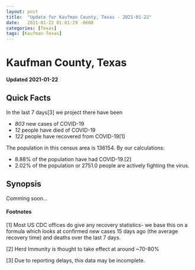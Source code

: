 ```yaml
---
layout: post
title:  "Update for Kaufman County, Texas - 2021-01-22"
date:   2021-01-22 01:01:29 -0600
categories: [Texas]
tags: [Kaufman-Texas]
---
```


# Kaufman County, Texas
#### Updated 2021-01-22

## Quick Facts

In the last 7 days[3] we project there have been
- *803* new cases of COVID-19
- *12* people have died of COVID-19
- *122* people have recovered from COVID-19[1]

The population in this census area is 136154. By our calculations:
- 8.88% of the population have had COVID-19.[2]
- 2.02% of the population or 2751.0 people are actively fighting the virus.

## Synopsis

Comming soon...


#### Footnotes

[1] Most US CDC offices do give any recovery statistics- we base this on a formula which looks at confirmed new cases
15 days ago (the average recovery time) and deaths over the last 7 days.

[2] Herd Immunity is thought to take effect at around ~70-80%

[3] Due to reporting delays, this data may be incomplete.
 
    